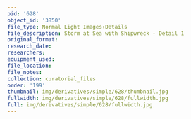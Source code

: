 ```yaml
---
pid: '628'
object_id: '3850'
file_type: Normal Light Images›Details
file_description: Storm at Sea with Shipwreck - Detail 1
original_format:
research_date:
researchers:
equipment_used:
file_location:
file_notes:
collection: curatorial_files
order: '199'
thumbnail: img/derivatives/simple/628/thumbnail.jpg
fullwidth: img/derivatives/simple/628/fullwidth.jpg
full: img/derivatives/simple/628/fullwidth.jpg
---
```

